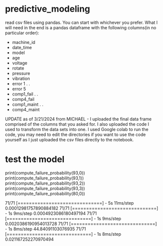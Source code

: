 # predictive_modeling
read csv files using pandas.
You can start with whichever you prefer.
What I will need in the end is a pandas dataframe with the following columns(in no particular order):
   - machine_id
   - date_time
   - model 
   - age
   - voltage
   - rotate
   - pressure
   - vibration
   - error 1
   .
   .
   - error 5
   - comp1_fail
   .
   .
   - comp4_fail
   - comp1_maint
   .
   .
   - comp4_maint


UPDATE as of 3/21/2024
from MICHAEL - I uploaded the final data frame comprised of the columns that you asked for. 
               I also uploaded the code I used to transform the data sets into one.
               I used Google colab to run the code, you may need to edit the directories if you want to use the code yourself as I just uploaded the csv files directly to the notebook.



# test the model
print(compute_failure_probability(93,0))
print(compute_failure_probability(93,1))
print(compute_failure_probability(93,2))
print(compute_failure_probability(93,3))
print(compute_failure_probability(80,0))

   
71/71 [==============================] - 5s 11ms/step
0.00012981757890884182
71/71 [==============================] - 1s 9ms/step
0.0004923086180497194
71/71 [==============================] - 1s 9ms/step
0.0020386190954013728
71/71 [==============================] - 1s 8ms/step
44.84091103076935
71/71 [==============================] - 1s 8ms/step
0.021167252270970494
